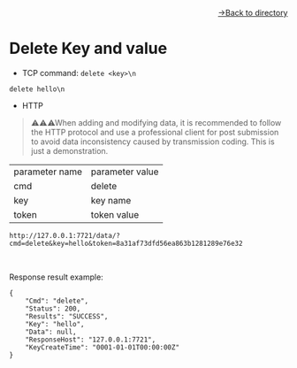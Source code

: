 [<p align="right">->Back to directory</p>](../0.directory.md)  

# Delete Key and value

* TCP
command: `delete <key>\n`
~~~shell
delete hello\n
~~~

* HTTP  
>⚠⚠⚠When adding and modifying data, it is recommended to follow the HTTP protocol and use a professional client for post submission to avoid data inconsistency caused by transmission coding. This is just a demonstration.  


<table>
    <tr>
        <td>parameter name</td>
        <td>parameter value</td>
    </tr>
    <tr>
        <td>cmd</td>
        <td>delete</td>
    </tr>
    <tr>
        <td>key</td>
        <td>key name</td>
    </tr> 
    <tr>
        <td>token</td>
        <td>token value</td>
    </tr>
</table> 

~~~shell
http://127.0.0.1:7721/data/?cmd=delete&key=hello&token=8a31af73dfd56ea863b1281289e76e32
~~~
<br>

Response result example:
~~~shell
{
    "Cmd": "delete",
    "Status": 200,
    "Results": "SUCCESS",
    "Key": "hello",
    "Data": null,
    "ResponseHost": "127.0.0.1:7721",
    "KeyCreateTime": "0001-01-01T00:00:00Z"
}
~~~
